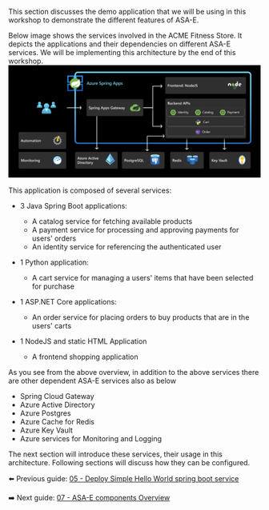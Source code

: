 This section discusses the demo application that we will be using in this workshop to demonstrate the different features of ASA-E.

Below image shows the services involved in the ACME Fitness Store. It depicts the applications and their dependencies on different ASA-E services. We will be implementing this architecture by the end of this workshop.
![acme-fitness](images/end-end-arch.png)

This application is composed of several services:

* 3 Java Spring Boot applications:
  * A catalog service for fetching available products
  * A payment service for processing and approving payments for users' orders
  * An identity service for referencing the authenticated user

* 1 Python application:
  * A cart service for managing a users' items that have been selected for purchase

* 1 ASP.NET Core applications:
  * An order service for placing orders to buy products that are in the users' carts

* 1 NodeJS and static HTML Application
  * A frontend shopping application


As you see from the above overview, in addition to the above services there are other dependent ASA-E services also as below
 - Spring Cloud Gateway
 - Azure Active Directory
 - Azure Postgres 
 - Azure Cache for Redis
 - Azure Key Vault
 - Azure services for Monitoring and Logging

The next section will introduce these services, their usage in this architecture. Following sections will discuss how they can be configured. 


⬅️ Previous guide: [05 - Deploy Simple Hello World spring boot service](../05-hol-1-hello-world-app/README.md)

➡️ Next guide: [07 - ASA-E components Overview](../07-asa-e-components-overview/README.md)